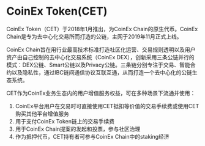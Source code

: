# 

# CoinEx Token(CET)

CoinEx Token（CET）于2018年1月推出，为CoinEx Chain的原生代币。CoinEx Chain是专为去中心化交易所而打造的公链，主网于2019年11月正式上线。

CoinEx Chain旨在用行业最高技术标准打造社区化运营、交易规则透明以及用户资产由自己控制的去中心化交易系统（CoinEx DEX），创新采用三条公链并行的模式：DEX公链、Smart公链以及Privacy公链。三条链分别专注于交易、智能合约以及隐私性，通过IBC链间通信协议互联互通，从而打造一个去中心化的公链生态系统。

CET作为CoinEx业务生态内的用户增值服务权益，可在多种场景下流通并使用：

1. CoinEx平台用户在交易时可直接使用CET抵扣等价值的交易手续费或使用CET购买其他平台增值服务
2. 用于支付CoinEx Token链上的交易手续费
3. 用于CoinEx Chain提案的发起和投票，参与社区治理
4. 作为抵押代币，CET持有者可参与CoinEx Chain中的staking经济


